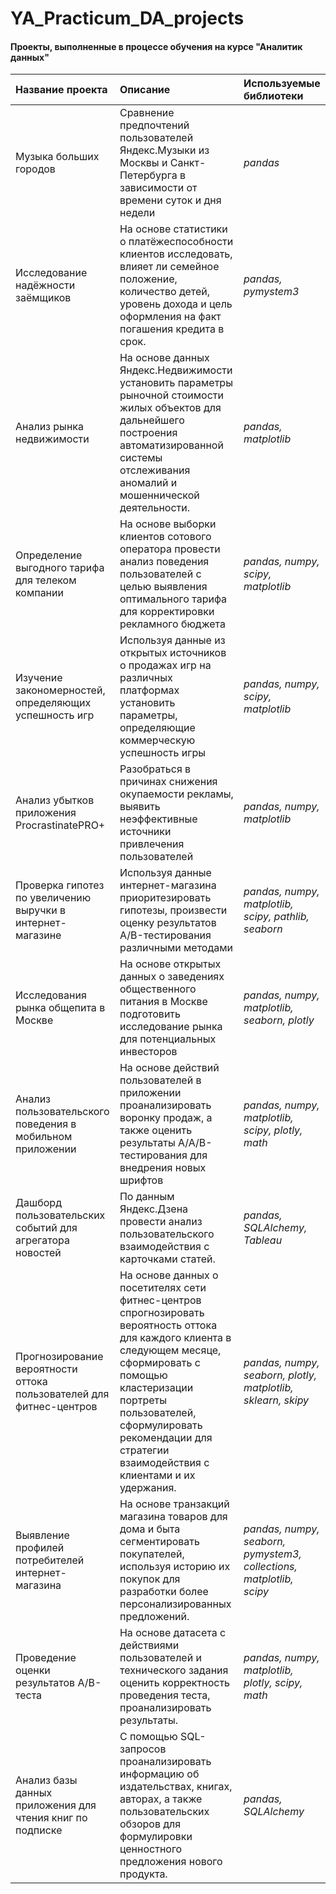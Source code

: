 # YA_Practicum_DA_projects

#### Проекты, выполненные в процессе обучения на курсе "Аналитик данных" 

| Название проекта | Описание | Используемые библиотеки |
| :---------------------- | :---------------------- | :---------------------- |
|  Музыка больших городов| Сравнение предпочтений пользователей Яндекс.Музыки из Москвы и Санкт-Петербурга в зависимости от времени суток и дня недели | *pandas*|
| Исследование надёжности заёмщиков |На основе статистики о платёжеспособности клиентов исследовать, влияет ли семейное положение, количество детей, уровень дохода и цель оформления на факт погашения кредита в срок. | *pandas, pymystem3* |
| Анализ рынка недвижимости| На основе данных Яндекс.Недвижимости установить параметры рыночной стоимости жилых объектов для дальнейшего построения автоматизированной системы отслеживания аномалий и мошеннической деятельности.  | *pandas, matplotlib*|
|Определение выгодного тарифа для телеком компании| На основе выборки клиентов сотового оператора провести анализ поведения пользователей с целью выявления оптимального тарифа для корректировки рекламного бюджета | *pandas, numpy, scipy, matplotlib* |
| Изучение закономерностей, определяющих успешность игр| Используя данные из открытых источников о продажах игр на различных платформах установить параметры, определяющие коммерческую успешность игры| *pandas, numpy, scipy, matplotlib* |
|Анализ убытков приложения ProcrastinatePRO+ | Разобраться в причинах снижения окупаемости рекламы, выявить неэффективные источники привлечения пользователей | *pandas, numpy, matplotlib* |
|Проверка гипотез по увеличению выручки в интернет-магазине |Используя данные интернет-магазина приоритезировать гипотезы, произвести оценку результатов A/B-тестирования различными методами| *pandas, numpy, matplotlib, scipy, pathlib, seaborn* |
|Исследования рынка общепита в Москве | На основе открытых данных о заведениях общественного питания в Москве подготовить исследование рынка для потенциальных инвесторов | *pandas, numpy, matplotlib, seaborn, plotly* |
|Анализ пользовательского поведения в мобильном приложении| На основе действий пользователей в приложении проанализировать воронку продаж, а также оценить результаты A/A/B-тестирования для внедрения новых шрифтов | *pandas, numpy, matplotlib, scipy, plotly, math* |
|Дашборд пользовательских событий для агрегатора новостей| По данным Яндекс.Дзена провести анализ пользовательского взаимодействия с карточками статей. | *pandas, SQLAlchemy, Tableau* |
|Прогнозирование вероятности оттока пользователей для фитнес-центров |На основе данных о посетителях сети фитнес-центров спрогнозировать вероятность оттока для каждого клиента в следующем месяце, сформировать с помощью кластеризации портреты пользователей, сформулировать рекомендации для стратегии взаимодействия с клиентами и их удержания. |*pandas, numpy, seaborn, plotly, matplotlib, sklearn, skipy* |
|Выявление профилей потребителей интернет-магазина| На основе транзакций магазина товаров для дома и быта сегментировать покупателей, используя историю их покупок для разработки более персонализированных предложений. | *pandas, numpy, seaborn, pymystem3, collections, matplotlib, scipy* |
|Проведение оценки результатов A/B-теста| На основе датасета с действиями пользователей и технического задания оценить корректность проведения теста, проанализировать результаты. | *pandas, numpy, matplotlib, plotly, scipy, math* |
|Анализ базы данных приложения для чтения книг по подписке | С помощью SQL-запросов проанализировать информацию об издательствах, книгах,  авторах, а также пользовательских обзоров для формулировки ценностного предложения нового продукта. | *pandas, SQLAlchemy* |
